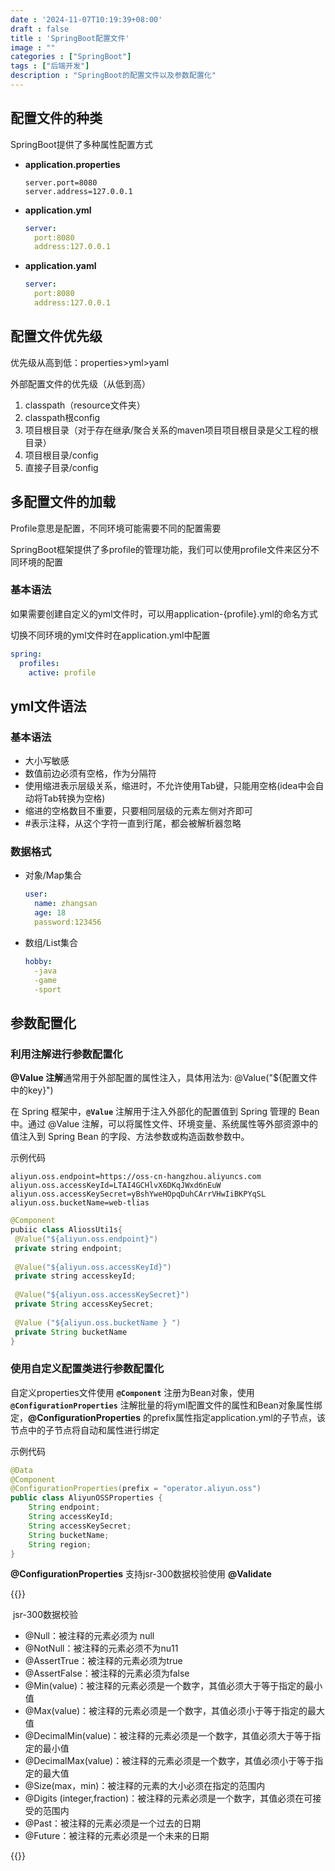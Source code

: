```yaml
---
date : '2024-11-07T10:19:39+08:00'
draft : false
title : 'SpringBoot配置文件'
image : ""
categories : ["SpringBoot"]
tags : ["后端开发"]
description : "SpringBoot的配置文件以及参数配置化"
---
```


## 配置文件的种类

SpringBoot提供了多种属性配置方式

- **application.properties**

  ```properties
  server.port=8080
  server.address=127.0.0.1
  ```

  

- **application.yml**

  ```yml
  server:
  	port:8080
  	address:127.0.0.1
  ```

  

- **application.yaml**

  ```yaml
  server:
  	port:8080
  	address:127.0.0.1
  ```

  

## 配置文件优先级

优先级从高到低：properties>yml>yaml

外部配置文件的优先级（从低到高）

1. classpath（resource文件夹）
2. classpath根config
3. 项目根目录（对于存在继承/聚合关系的maven项目项目根目录是父工程的根目录）
4. 项目根目录/config
5. 直接子目录/config

## 多配置文件的加载

Profile意思是配置，不同环境可能需要不同的配置需要

SpringBoot框架提供了多profile的管理功能，我们可以使用profile文件来区分不同环境的配置

### 基本语法

如果需要创建自定义的yml文件时，可以用application-{profile}.yml的命名方式

切换不同环境的yml文件时在application.yml中配置

```yml
spring:
  profiles:
    active: profile
```



## yml文件语法

### 基本语法

- 大小写敏感
- 数值前边必须有空格，作为分隔符
- 使用缩进表示层级关系，缩进时，不允许使用Tab键，只能用空格(idea中会自动将Tab转换为空格)
- 缩进的空格数目不重要，只要相同层级的元素左侧对齐即可
- #表示注释，从这个字符一直到行尾，都会被解析器忽略

### 数据格式

- 对象/Map集合

  ```yml
  user:
  	name: zhangsan
  	age: 18
  	password:123456
  ```

- 数组/List集合

  ```yml
  hobby:
  	-java
  	-game
  	-sport
  ```

## 参数配置化

### 利用注解进行参数配置化

**@Value 注解**通常用于外部配置的属性注入，具体用法为: @Value("${配置文件中的key}")

在 Spring 框架中，**`@Value`** 注解用于注入外部化的配置值到 Spring 管理的 Bean 中。通过 @Value 注解，可以将属性文件、环境变量、系统属性等外部资源中的值注入到 Spring Bean 的字段、方法参数或构造函数参数中。

示例代码

```properties
aliyun.oss.endpoint=https://oss-cn-hangzhou.aliyuncs.com
aliyun.oss.accessKeyId=LTAI4GCHlvX6DKqJWxdбnEuW
aliyun.oss.accessKeySecret=yBshYweHOpqDuhCArrVHwIiBKPYqSL
aliyun.oss.bucketName=web-tlias
```

```java
@Component
pubiic class AliossUti1s{
 @Value("${aliyun.oss.endpoint}")
 private string endpoint;
	
 @Value("${aliyun.oss.accessKeyId}")
 private string accesskeyId;
	
 @Value("${aliyun.oss.accessKeySecret}")
 private String accessKeySecret;
	
 @Value ("${aliyun.oss.bucketName } ")
 private String bucketName
}
```

### 使用自定义配置类进行参数配置化

自定义properties文件使用 **`@Component`** 注册为Bean对象，使用 **`@ConfigurationProperties`** 注解批量的将yml配置文件的属性和Bean对象属性绑定，**@ConfigurationProperties** 的prefix属性指定application.yml的子节点，该节点中的子节点将自动和属性进行绑定

示例代码

```java
@Data
@Component
@ConfigurationProperties(prefix = "operator.aliyun.oss")
public class AliyunOSSProperties {
    String endpoint;
    String accessKeyId;
    String accessKeySecret;
    String bucketName;
    String region;
}
```

**@ConfigurationProperties** 支持jsr-300数据校验使用 **@Validate**

{{<notice tip>}}

​	jsr-300数据校验

- @Null：被注释的元素必须为 null
- @NotNull：被注释的元素必须不为nu11
- @AssertTrue：被注释的元素必须为true
- @AssertFalse：被注释的元素必须为false
- @Min(value)：被注释的元素必须是一个数字，其值必须大于等于指定的最小值
- @Max(value)：被注释的元素必须是一个数字，其值必须小于等于指定的最大值
- @DecimalMin(value)：被注释的元素必须是一个数字，其值必须大于等于指定的最小值
- @DecimalMax(value)：被注释的元素必须是一个数字，其值必须小于等于指定的最大值
- @Size(max，min)：被注释的元素的大小必须在指定的范围内
- @Digits (integer,fraction)：被注释的元素必须是一个数字，其值必须在可接受的范围内
- @Past：被注释的元素必须是一个过去的日期
- @Future：被注释的元素必须是一个未来的日期

{{</notice>}}
